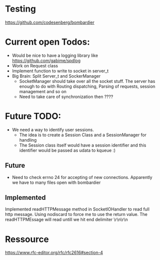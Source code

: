 # Testing
https://github.com/codesenberg/bombardier

# Current open Todos:
- Would be nice to have a logging library like https://github.com/gabime/spdlog
- Work on Request class
- Implement function to write to socket in server_t
- Big Brain: Split Server_t and SockerManager
  - SocketManager should take over all the socket stuff. The server has enough to do with Routing dispatching, Parsing of requests, session management and so on
  - Need to take care of synchronization then ????

# Future TODO:
- We need a way to identify user sessions.
  - The idea is to create a Session Class and a SessionManager for handling
  - The Session class itself would have a session identifier and this identifier would be passed as udata to kqueue :)


## Future
- Need to check errno 24 for accepting of new connections. Apparently we have to many files open with bombardier


## Implemented
Implemented readHTTPMessage method in SocketIOHandler to read full http message.
Using nodiscard to force me to use the return value.
The readHTTPMEssage will read untill we hit end delimiter \r\n\r\n



# Ressource
https://www.rfc-editor.org/rfc/rfc2616#section-4
